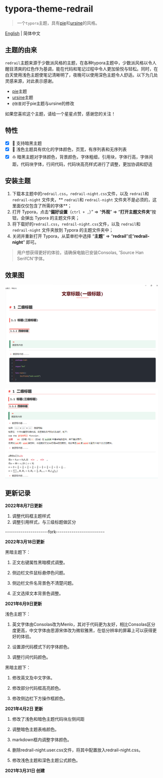 # typora-theme-redrail
> 一个`typora`主题，具有[pie](https://github.com/shrugginG/typora-theme-pie)和[ursine](https://github.com/danielduyixin/typora-theme-ursine)的风格。

[English](./README.md) | 简体中文
## 主题的由来
`redrail`主题来源于少数派风格的主题，在各种typora主题中，少数派风格以令人醒目清爽的红色作为基调，能在代码和笔记过程中令人更加愉悦与轻松。同时，在白天使用浅色主题使笔记清晰明了，夜晚可以使用深色主题令人舒适。以下为几处灵感来源，对此表示感谢。
- [pie](https://github.com/shrugginG/typora-theme-pie)主题
- [ursine](https://github.com/danielduyixin/typora-theme-ursine)主题
- `@张晋`对于pie主题与ursine的修改

如果您喜欢这个主题，请给一个星星点赞，感谢您的关注！
## 特性
- [x]  :baby_chick: 支持暗黑主题
- [x]  :rocket: 浅色主题具有优化的字体颜色，页宽，有序列表和无序列表
- [x]  :sailboat: 暗黑主题对字体颜色，背景颜色，字体粗细，引用块，字体行高，字体间距，代码块字体，行间代码，代码块高亮样式进行了调整，更加协调和舒适
## 安装主题
1. 下载本主题中的`redrail.css`，`redrail-night.css`文件，以及 `redrail`和 `redrail-night` 文件夹，** `redrail`和 `redrail-night` 文件夹不是必须的，这里面仅仅包含了所需的字体**；
2. 打开 Typora，点击“**偏好设置**（`ctrl + ,`）” => “**外观**” => “**打开主题文件夹**”按钮，会弹出 Typora 的主题文件夹；
3. 将下载好的`redrail.css`，`redrail-night.css`文件，以及 `redrail`和 `redrail-night` 文件夹放到 Typora 的主题文件夹中；
4. 关闭并重新打开 Typora，从菜单栏中选择 “**主题**” => “**redrail**”或“**redrail-night**” 即可。

>用户想获得更好的体验，请确保电脑已安装Consolas, 'Source Han SerifCN'字体。

## 效果图

![](https://raw.githubusercontent.com/Doraemonkeys/picture/master/%E5%B1%8F%E5%B9%95%E6%88%AA%E5%9B%BE%202022-08-07%20153842.png)

![](https://raw.githubusercontent.com/Doraemonkeys/picture/master/%E5%B1%8F%E5%B9%95%E6%88%AA%E5%9B%BE%202022-08-07%20155238.png)



## 更新记录

**2022年8月7日更新**

1. 调整代码框主题样式
2. 调整引用样式，与三级标题做区分


----------------------fork-------------------------

**2022年3月18日更新**

黑暗主题下：

1. 正文右键属性黑暗模式调整。

2. 侧边栏文件鼠标悬停色问题。

3. 侧边栏文件名背景色不清楚问题。

4. 正文选择文本背景色调整。

**2021年6月9日更新**

浅色主题下：

1. 英文字体由Consolas改为Menlo，其对于代码更为友好，相比Consolas区分度更高，中文字体由思源宋体改为微软雅黑，在低分辨率的屏幕上可以获得更好的体验。

2. 设置源代码模式下的字体颜色。

3. 调整行间代码颜色。

黑暗主题下：

1. 修改英文及中文字体。

2. 修改部分代码框高亮颜色。

3. 修改侧边栏下方操作框颜色。

**2021年4月2日 更新**

1. 修改了浅色和暗色主题代码块左侧间距

2. 调整暗色主题表格颜色。

3. markdown框内调整字体颜色。

4. 删除redrail-night.user.css文件，将其中配置放入redrail-night.css。

5. 修改浅色主题和深色主题公式颜色。

**2021年3月31日 创建**
